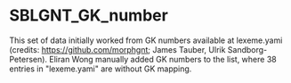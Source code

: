 # SBLGNT_GK_number

This set of data initially worked from GK numbers available at lexeme.yami (credits: https://github.com/morphgnt; James Tauber, Ulrik Sandborg-Petersen).  Eliran Wong manually added GK numbers to the list, where 38 entries in "lexeme.yami" are without GK mapping. 

